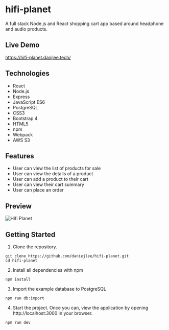 # hifi-planet

A full stack Node.js and React shopping cart app based around headphone and audio products.

## Live Demo

https://hifi-planet.danjlee.tech/

## Technologies

* React
* Node.js
* Express
* JavaScript ES6
* PostgreSQL
* CSS3
* Bootstrap 4
* HTML5
* npm
* Webpack
* AWS S3


## Features

* User can view the list of products for sale
* User can view the details of a product
* User can add a product to their cart
* User can view their cart summary
* User can place an order


## Preview

![Hifi Planet](server/public/images/preview.gif)

## Getting Started

1. Clone the repository.

```
git clone https://github.com/daniejlee/hifi-planet.git
cd hifi-planet
```

2. Install all dependencies with npm

```
npm install
```

3. Import the example database to PostgreSQL

```
npm run db:import
```

4. Start the project. Once you can, view the application by opening http://localhost:3000 in your browser.

```
npm run dev
```
